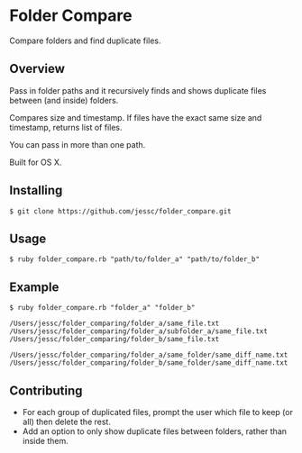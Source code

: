 
# Folder Compare

Compare folders and find duplicate files.

## Overview

Pass in folder paths and it recursively finds and shows duplicate files between (and inside) folders.

Compares size and timestamp. If files have the exact same size and timestamp, returns list of files.

You can pass in more than one path.

Built for OS X.

## Installing

	$ git clone https://github.com/jessc/folder_compare.git

## Usage

	$ ruby folder_compare.rb "path/to/folder_a" "path/to/folder_b"

## Example

	$ ruby folder_compare.rb "folder_a" "folder_b"

	/Users/jessc/folder_comparing/folder_a/same_file.txt
	/Users/jessc/folder_comparing/folder_a/subfolder_a/same_file.txt
	/Users/jessc/folder_comparing/folder_b/same_file.txt

	/Users/jessc/folder_comparing/folder_a/same_folder/same_diff_name.txt
	/Users/jessc/folder_comparing/folder_b/same_folder/same_diff_name.txt

## Contributing

 - For each group of duplicated files, prompt the user which file to keep (or all) then delete the rest.
 - Add an option to only show duplicate files between folders, rather than inside them.
